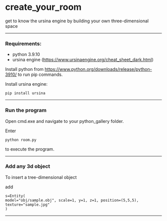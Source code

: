 # create_your_room
get to know the ursina engine by building your own three-dimensional space

***

### Requirements: ###
- python 3.9.10
- ursina engine (https://www.ursinaengine.org/cheat_sheet_dark.html)

Install python from https://www.python.org/downloads/release/python-3910/ to run pip commands.

Install ursina engine:

    pip install ursina

***

### Run the program ###
Open cmd.exe and navigate to your python_gallery folder.

Enter

    python room.py

to execute the program.

***

### Add any 3d object ###
To insert a tree-dimensional object

add
    
    s=Entity(
    model="obj/sample.obj", scale=1, y=1, z=1, position=(5,5,5), texture="sample.jpg"
    )

***
